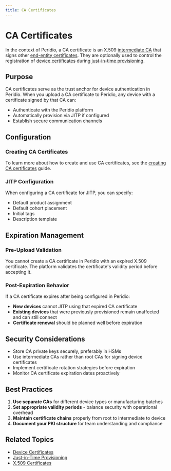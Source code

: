 ```yaml
---
title: CA Certificates
---
```


# CA Certificates

In the context of Peridio, a CA certificate is an X.509 [intermediate CA](/dev-center/peridio-core/device-management/x509#intermediate-certificate-authority) that signs other [end-entity certificates](/dev-center/peridio-core/device-management/x509#end-entity-certificate). They are optionally used to control the registration of [device certificates](/dev-center/peridio-core/device-management/device-certificates) during [just-in-time provisioning](/dev-center/peridio-core/device-management/just-in-time-provisioning).

## Purpose

CA certificates serve as the trust anchor for device authentication in Peridio. When you upload a CA certificate to Peridio, any device with a certificate signed by that CA can:

- Authenticate with the Peridio platform
- Automatically provision via JITP if configured
- Establish secure communication channels

## Configuration

### Creating CA Certificates

To learn more about how to create and use CA certificates, see the [creating CA certificates](/platform/guides/creating-ca-certificates) guide.

### JITP Configuration

When configuring a CA certificate for JITP, you can specify:
- Default product assignment
- Default cohort placement
- Initial tags
- Description template

## Expiration Management

### Pre-Upload Validation

You cannot create a CA certificate in Peridio with an expired X.509 certificate. The platform validates the certificate's validity period before accepting it.

### Post-Expiration Behavior

If a CA certificate expires after being configured in Peridio:
- **New devices** cannot JITP using that expired CA certificate
- **Existing devices** that were previously provisioned remain unaffected and can still connect
- **Certificate renewal** should be planned well before expiration

## Security Considerations

- Store CA private keys securely, preferably in HSMs
- Use intermediate CAs rather than root CAs for signing device certificates
- Implement certificate rotation strategies before expiration
- Monitor CA certificate expiration dates proactively

## Best Practices

1. **Use separate CAs** for different device types or manufacturing batches
2. **Set appropriate validity periods** - balance security with operational overhead
3. **Maintain certificate chains** properly from root to intermediate to device
4. **Document your PKI structure** for team understanding and compliance

## Related Topics

- [Device Certificates](/dev-center/peridio-core/device-management/device-certificates)
- [Just-in-Time Provisioning](/dev-center/peridio-core/device-management/just-in-time-provisioning)
- [X.509 Certificates](/dev-center/peridio-core/device-management/x509)
